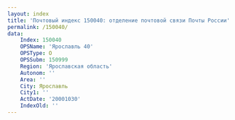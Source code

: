 ```yaml
---
layout: index
title: 'Почтовый индекс 150040: отделение почтовой связи Почты России'
permalink: /150040/
data:
    Index: 150040
    OPSName: 'Ярославль 40'
    OPSType: О
    OPSSubm: 150999
    Region: 'Ярославская область'
    Autonom: ''
    Area: ''
    City: Ярославль
    City1: ''
    ActDate: '20001030'
    IndexOld: ''
---
```

